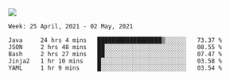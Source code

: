 <img align="center" src="https://github-readme-stats.vercel.app/api?username=bafuka&show_icons=true&icon_color=CE1D2D&text_color=718096&bg_color=ffffff&hide_title=true" />

<!--START_SECTION:waka-->
```text
Week: 25 April, 2021 - 02 May, 2021

Java     24 hrs 4 mins   ██████████████████▒░░░░░░   73.37 % 
JSON     2 hrs 48 mins   ██░░░░░░░░░░░░░░░░░░░░░░░   08.55 % 
Bash     2 hrs 27 mins   ██░░░░░░░░░░░░░░░░░░░░░░░   07.47 % 
Jinja2   1 hr 10 mins    █░░░░░░░░░░░░░░░░░░░░░░░░   03.58 % 
YAML     1 hr 9 mins     █░░░░░░░░░░░░░░░░░░░░░░░░   03.54 % 
```
<!--END_SECTION:waka-->

<!--
**bafuka/bafuka** is a ✨ _special_ ✨ repository because its `README.md` (this file) appears on your GitHub profile.

Here are some ideas to get you started:

- 🔭 I’m currently working on ...
- 🌱 I’m currently learning ...
- 👯 I’m looking to collaborate on ...
- 🤔 I’m looking for help with ...
- 💬 Ask me about ...
- 📫 How to reach me: ...
- 😄 Pronouns: ...
- ⚡ Fun fact: ...
-->

